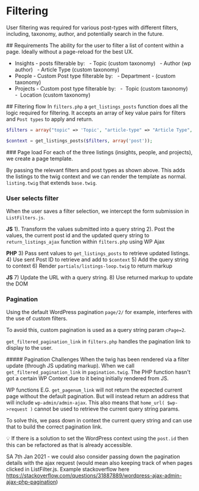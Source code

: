 # Filtering
User filtering was required for various post-types with different filters, including, taxonomy, author, and potentially search in the future.

## Requirements
The ability for the user to filter a list of content within a page. Ideally without a page-reload for the best UX.

- Insights - posts filterable by:
  - Topic (custom taxonomy)
  - Author (wp author)
  - Article Type (custom taxonomy)
- People - Custom Post type filterable by:
  - Department - (custom taxonomy)
- Projects - Custom post type filterable by:
  -  Topic (custom taxonomy)
  -  Location (custom taxonomy)


## Filtering flow
In `filters.php` a `get_listings_posts` function does all the logic required for filtering. It accepts an array of key value pairs for filters and `Post types` to apply and return.

```php
$filters = array("topic" => 'Topic', "article-type" => "Article Type", "author" => 'Author');

$context = get_listings_posts($filters, array('post'));

```

### Page load
For each of the three listings (insights, people, and projects), we create a page template. 

By passing the relevant filters and post types as shown above. This adds the listings to the twig context and we can render the template as normal. `listing.twig` that extends `base.twig`.

### User selects filter
When the user saves a filter selection, we intercept the form submission in `ListFilters.js`. 

**JS**
1). Transform the values submitted into a query string
2). Post the values, the current post id and the updated query string to `return_listings_ajax` function within `filters.php` using WP Ajax

**PHP**
3) Pass sent values to `get_listings_posts` to retrieve updated listings.
4) Use sent Post ID to retrieve and add to `$context`
5) Add the query string to context
6) Render `partials/listings-loop.twig` to return markup

**JS**
7) Update the URL with a query string.
8) Use returned markup to update the DOM

### Pagination
Using the default WordPress pagination `page/2/` for example, interferes with the use of custom filters. 

To avoid this, custom pagination is used as a query string param `cPage=2`.

`get_filtered_pagination_link` in `filters.php` handles the pagination link to display to the user.

##### Pagination Challenges
When the twig has been rendered via a filter update (through JS updating markup). When we call `get_filtered_pagination_link` in `pagination.twig`. The PHP function hasn't got a certain WP Context due to it being initially rendered from JS.

WP functions E.G. `get_pagenum_link` will not return the expected current page without the default pagination. But will instead return an address that will include `wp-admin/admin-ajax`. This also means that `home_url( $wp->request )` cannot be used to retrieve the current query string params.

To solve this, we pass down in context the current query string and can use that to build the correct pagination link.


:bulb: If there is a solution to set the WordPress context using the `post.id` then this can be refactored as that is already accessible.

SA 7th Jan 2021 - we could also consider passing down the pagination details with the ajax request (would mean also keeping track of when pages clicked in ListFilter.js.  Example stackoverflow here  https://stackoverflow.com/questions/31887889/wordpress-ajax-admin-ajax-php-pagination)